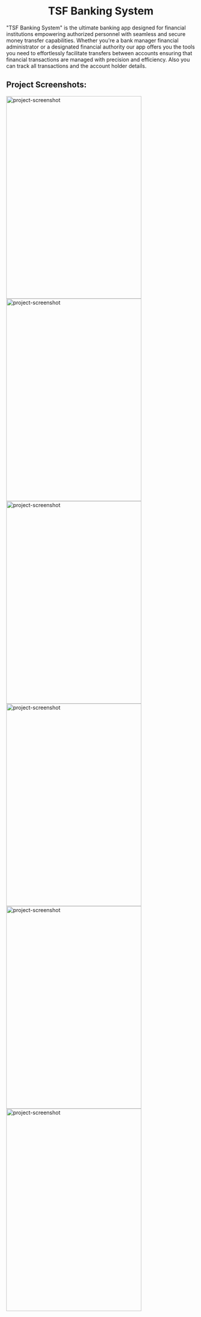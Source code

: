 <h1 align="center" id="title">TSF Banking System</h1>

<p id="description">"TSF Banking System" is the ultimate banking app designed for financial institutions empowering authorized personnel with seamless and secure money transfer capabilities. Whether you're a bank manager financial administrator or a designated financial authority our app offers you the tools you need to effortlessly facilitate transfers between accounts ensuring that financial transactions are managed with precision and efficiency. Also you can track all transactions and the account holder details.</p>

<h2>Project Screenshots:</h2>

<img src="https://blogger.googleusercontent.com/img/b/R29vZ2xl/AVvXsEg8OtEwz3bPCYBLkBRl00Tq8aZPGG9vfhDst3YYGutRW473AAzXfgmNVppIB9PjOVgv02O490A4sesF9M_gh0GulD1iSM6gODG8M49RkX-ZAI7bDMr_CmVW2eCEZE8s7VCaNf9xjo-f1XLRyI2O4mok6GkScOhcvnYL-WDGaHl3T-20kfcyJVwXzC3iFvgh/s16000/splash.jpg" alt="project-screenshot" width="360" height="540/">

<img src="https://blogger.googleusercontent.com/img/b/R29vZ2xl/AVvXsEhbERYBlWoMJyyvHXkFc9QiG5pg7-kMtwU4MIMOlTMPhZbs_gvi-pJdsIYgWMl2RIWHlmHxGQ3ASvmLQO53qsSSG28Ay0xKDlOdL98aeSPlhlS4lhjFe_Y_syPUAnAp20OiZS55Co4g75c_oRq3VhXNUEbVXVP1ufhHAFBUXV1URslc9hZV2v9Gypx3RKbF/s16000/customer%20.jpg" alt="project-screenshot" width="360" height="540/">


<img src="https://blogger.googleusercontent.com/img/b/R29vZ2xl/AVvXsEgfbRrjkJ1a-qY-NnO6T8WVs3mnGqNhiNp4QUDDfI026NNO2Ecf5k1ocsKHhiMefzaqoN8uPkljgOogAUjNBYA3BUAv2liNjk2qV8i4_o8I_dyrTMR_Floj668VMZYTrko6kRJARc7iXEeomL6QWvxYotPItV1vs2ph8mGVjELDm4GAYlTDagsWZSnxyW3i/s16000/transfer1.jpg" alt="project-screenshot" width="360" height="540/">

<img src="https://blogger.googleusercontent.com/img/b/R29vZ2xl/AVvXsEgGUH0FEeJPFscHTNCESQ6mM2ykrntV6DZY7pEVwgPdC5XBKQ52Nh19N4FCO5uyBA9ZA5GkWdqmzZZVRmYLYIWLg6FFIusYih9Dzh628i8usGuQahU2B6uAvUF9XePrxVrVMtlGZnbYXD1FIquJRywQbYYXQLZAxSJtTC26bMq9XTMrsXketKbAHGsOY6tm/s16000/transfer3.jpg" alt="project-screenshot" width="360" height="540/">

<img src="https://blogger.googleusercontent.com/img/b/R29vZ2xl/AVvXsEhMRNCtCDkaD2wjDAAe1LjxiEHBChQQhklKlKY2wozqE3dnh5Kz90Kvdx7EFjtN5qj5S8HE9LwP9PvvIw7FvOsiE9XanIQUSQR5WJmPCSZsqa16MuPbaa7RTnXHwVjezq8haJ9OX_FRnQ11oA9kIx4PuJWQAnih447VFuqDsBvH53Z9QOqHzqBgVTkZComi/s16000/transfer2.jpg" alt="project-screenshot" width="360" height="540/">

<img src="https://blogger.googleusercontent.com/img/b/R29vZ2xl/AVvXsEi_kOvJ5MKhkJQeS_WR1e9U_vg-CvlIJYqwKgww74b2bcLPeGF_x6E5k0I3De4VQmORhKfZJZysjN4WyGURHrXBsVar-qgu9k4TosKfnmw7L47bBx-T5aCLXJ-RIDjCCowle6ArmYrBryoGDhSldUpfvNRTd8dFzbLC-Umjc_1CuX37Yiq69xD8DkVYJgoW/s16000/transH.jpg" alt="project-screenshot" width="360" height="540/">










